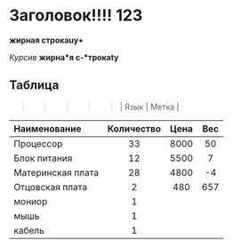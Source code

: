﻿# Заголовок!!!! 123
**жирная строкаuy+**

*Курсив*
__жирна*я с-*трокаty__

## Таблица

>>>>>| Язык | Метка |

Наименование | Количество | Цена | Вес |
:-------- |:-----:| :-------: | :-----: |
Процессор  | 33  | 8000 | 50
Блок питания     | 12    | 5500 | 7
Материнская плата      | 28     | 4800 |-4
Отцовская плата      | 2     | 480 | 657
мониор | 1
мышь | 1
кабель | 1

